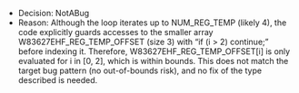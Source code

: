 - Decision: NotABug
- Reason: Although the loop iterates up to NUM_REG_TEMP (likely 4), the code explicitly guards accesses to the smaller array W83627EHF_REG_TEMP_OFFSET (size 3) with “if (i > 2) continue;” before indexing it. Therefore, W83627EHF_REG_TEMP_OFFSET[i] is only evaluated for i in [0, 2], which is within bounds. This does not match the target bug pattern (no out-of-bounds risk), and no fix of the type described is needed.
